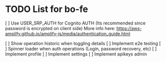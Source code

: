 # TODO List for bo-fe

[ ] Use USER_SRP_AUTH for Cognito AUTH (Its recommended since password is encrypted on client side)
More info here: https://aws-amplify.github.io/amplify-js/media/authentication_guide.html

[ ] Show operation historic when toggling details
[ ] Implement e2e testing
[ ] Spinner loader when auth operations (Login, password recovery, etc)
[ ] Implement profile
[ ] Implement settings
[ ] Implement apikeys admin
